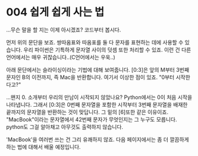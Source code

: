 # 004 쉽게 쉽게 사는 법

...무슨 말을 할 지는 이제 아시겠죠? 코드부터 봅시다.

먼저 위의 문단을 보죠. 쌍따옴표와 따옴표를 둘 다 문자를 표현하는 데에 사용할 수 있습니다. 우리 파이썬은 기특하게 문자열 사이의 덧셈 또한 처리할 수 있죠. 이런 건 다른 언어에서는 매우 귀찮습니다..(C언어에서는 우욱..)

아래 문단에서는 슬라이싱이라는 기법에 대해 보여줍니다. [0:3]은 앞의 M부터 3번째 문자인 B의 이전까지, 즉 Mac을 반환합니다. 여기서 이상한 점이 있죠. "0부터 시작한다고?"

...왠지 0. 소개부터 우리의 만남이 시작되지 않았나요? Python에서는 0이 처음 시작을 나타냅니다. 그래서 [0:3]은 0번째 문자열을 포함한 시작부터 3번째 문자열을 배재한 끝까지의 문자열을 반환하는 것이 맞답니다. 그 밑의 [6]또한 같은 이유이죠.  "MacBook"이라는 문자열에서 42번째 문자가 무엇인지는 그 누구도 모릅니다. python도 그걸 알아채고 아무것도 출력하지 않습니다.

'MacBook'을 여러번 쓰는 건 그리 유쾌하지 않죠. 다음 페이지에서는 좀 더 깔끔하게 하는 법에 대해서 배울 예정입니다.
